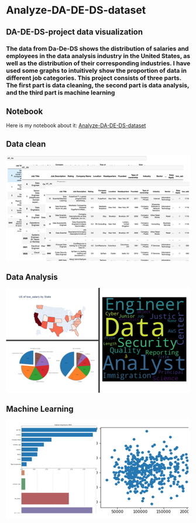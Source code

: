 # Analyze-DA-DE-DS-dataset
## DA-DE-DS-project data visualization
### The data from Da-De-DS shows the distribution of salaries and employees in the data analysis industry in the United States, as well as the distribution of their corresponding industries. I have used some graphs to intuitively show the proportion of data in different job categories. This project consists of three parts. The first part is data cleaning, the second part is data analysis, and the third part is machine learning
## Notebook
Here is my notebook about it: [Analyze-DA-DE-DS-dataset](https://github.com/Loganlanisme/Analyze-DA-DE-DS-dataset/tree/main/NoteBook) 
## Data clean
![contents](https://github.com/Loganlanisme/Analyze-DA-DE-DS-dataset/blob/main/image/data_clean.png)
## Data Analysis
![contents](https://github.com/Loganlanisme/Analyze-DA-DE-DS-dataset/blob/main/image/Analysis.png)
## Machine Learning
![contents](https://github.com/Loganlanisme/Analyze-DA-DE-DS-dataset/blob/main/image/machine%20learning.png)

